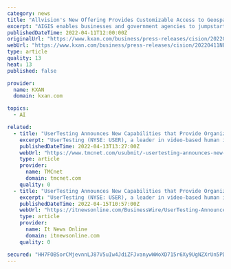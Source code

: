 ```yaml
---
category: news
title: "Allvision's New Offering Provides Customizable Access to Geospatial AI Platform"
excerpt: "AIGIS enables businesses and government agencies to jumpstart AI pipeline . PITTSBURGH, April 11, 2022 /PRNewswire/ -- Allvision IO, a geospatial analytics company, is pleased to"
publishedDateTime: 2022-04-11T12:00:00Z
originalUrl: "https://www.kxan.com/business/press-releases/cision/20220411NE19496/allvisions-new-offering-provides-customizable-access-to-geospatial-ai-platform/"
webUrl: "https://www.kxan.com/business/press-releases/cision/20220411NE19496/allvisions-new-offering-provides-customizable-access-to-geospatial-ai-platform/"
type: article
quality: 13
heat: 13
published: false

provider:
  name: KXAN
  domain: kxan.com

topics:
  - AI

related:
  - title: "UserTesting Announces New Capabilities that Provide Organizations with More Customizable and Powerful Machine Learning-Driven Insights"
    excerpt: "UserTesting (NYSE: USER), a leader in video-based human insight, today announced new features as part of its quarterly product release to help companies gather human insights specifically tailored to how their business operates."
    publishedDateTime: 2022-04-13T13:27:00Z
    webUrl: "https://www.tmcnet.com/usubmit/-usertesting-announces-new-capabilities-that-provide-organizations-with-/2022/04/13/9582494.htm"
    type: article
    provider:
      name: TMCnet
      domain: tmcnet.com
    quality: 0
  - title: "UserTesting Announces New Capabilities that Provide Organizations with More Customizable and Powerful Machine Learning-Driven Insights"
    excerpt: "UserTesting (NYSE: USER), a leader in video-based human insight, today announced new features as part of its quarterly product release to help companies gather human insights specifically tailored to how their business operates."
    publishedDateTime: 2022-04-15T10:57:00Z
    webUrl: "https://itnewsonline.com/BusinessWire/UserTesting-Announces-New-Capabilities-that-Provide-Organizations-with-More-Customizable-and-Powerful-Machine-Learning-Driven-Insights/28327"
    type: article
    provider:
      name: It News Online
      domain: itnewsonline.com
    quality: 0

secured: "HH7FOBSorCMjevnnLJ87V5uIw4JdiZFJvanywWWoXD715r6Xy9UgNZXrUn5PDd43AFc0qZvrN+A5LkEDgR4oJoIRclQb555uDvCI5BRUCt6i3UP2H3ZbHd2ScbflO0thlLBVOz0t4B3F+/Y3l+JzOYkHZfFeftrfdJ2mV1s1jxVPiLMgqXX5O+w8+EAj0T2FJoXtNHOYDIMueeljJeyKthIcTWz+N9VTEZH8+FKdI56cI+qUMI+x8/+EY63A+87TgGaWsDxCaetXLrQ1xl3tSBYUr1TJJwOq6YSF0rVUB3LsymucF1k1OUF1TrQCCDz1n4rbj9UnxQpj2fQvnHN/lnM79+bpPTsD+OqKpIGzA7E=;2wgdeHhhoIZ8JfGuOBccpQ=="
---
```


